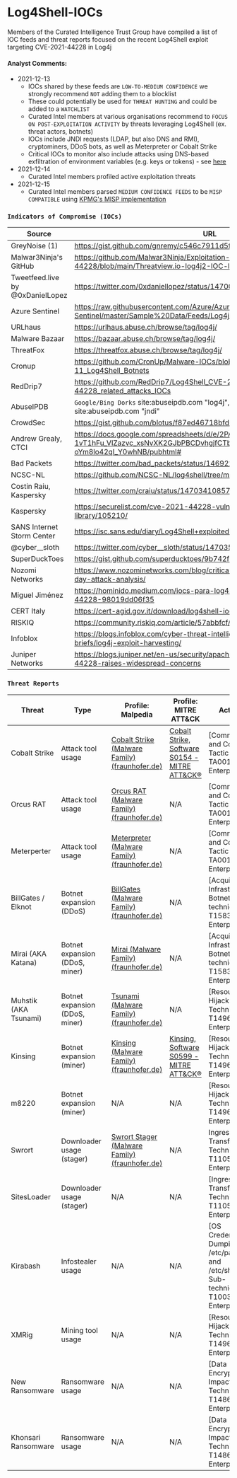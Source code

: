 # Log4Shell-IOCs

Members of the Curated Intelligence Trust Group have compiled a list of IOC feeds and threat reports focused on the recent Log4Shell exploit targeting CVE-2021-44228 in Log4j

#### Analyst Comments:

- 2021-12-13
  - IOCs shared by these feeds are `LOW-TO-MEDIUM CONFIDENCE` we strongly recommend `NOT` adding them to a blocklist
  - These could potentially be used for `THREAT HUNTING` and could be added to a `WATCHLIST`
  - Curated Intel members at various organisations recommend to `FOCUS ON POST-EXPLOITATION ACTIVITY` by threats leveraging Log4Shell (ex. threat actors, botnets)
  - IOCs include JNDI requests (LDAP, but also DNS and RMI), cryptominers, DDoS bots, as well as Meterpreter or Cobalt Strike
  - Critical IOCs to monitor also include attacks using DNS-based exfiltration of environment variables (e.g. keys or tokens) - see [here](https://twitter.com/captainGeech42/status/1470055184449613829)
- 2021-12-14
  - Curated Intel members profiled active exploitation threats
- 2021-12-15
  - Curated Intel members parsed `MEDIUM CONFIDENCE FEEDS` to be `MISP COMPATIBLE` using [KPMG's MISP implementation](https://github.com/curated-intel/Log4Shell-IOCs/tree/main/Threat%20Hunt%20Feed%20-%20Medium%20Confidence)

### `Indicators of Compromise (IOCs)`
| Source | URL |
| --- | --- |
| GreyNoise (1) | https://gist.github.com/gnremy/c546c7911d5f876f263309d7161a7217 |
| Malwar3Ninja's GitHub | https://github.com/Malwar3Ninja/Exploitation-of-Log4j2-CVE-2021-44228/blob/main/Threatview.io-log4j2-IOC-list |
| Tweetfeed.live by @0xDanielLopez | https://twitter.com/0xdaniellopez/status/1470029308152487940?s=21 |
| Azure Sentinel | https://raw.githubusercontent.com/Azure/Azure-Sentinel/master/Sample%20Data/Feeds/Log4j_IOC_List.csv |
| URLhaus | https://urlhaus.abuse.ch/browse/tag/log4j/ |
| Malware Bazaar | https://bazaar.abuse.ch/browse/tag/log4j/ |
| ThreatFox | https://threatfox.abuse.ch/browse/tag/log4j/ |
| Cronup | https://github.com/CronUp/Malware-IOCs/blob/main/2021-12-11_Log4Shell_Botnets |
| RedDrip7 | https://github.com/RedDrip7/Log4Shell_CVE-2021-44228_related_attacks_IOCs |
| AbuseIPDB | `Google/Bing Dorks`  site:abuseipdb.com "log4j", site:abuseipdb.com "log4shell", site:abuseipdb.com "jndi" |
| CrowdSec | https://gist.github.com/blotus/f87ed46718bfdc634c9081110d243166 |
| Andrew Grealy, CTCI | https://docs.google.com/spreadsheets/d/e/2PACX-1vT1hFu_VlZazvc_xsNvXK2GJbPBCDvhgjfCTbNHJoP6ySFu05sIN09neV73tr-oYm8lo42qI_Y0whNB/pubhtml# |
| Bad Packets | https://twitter.com/bad_packets/status/1469225135504650240 |
| NCSC-NL | https://github.com/NCSC-NL/log4shell/tree/main/iocs |
| Costin Raiu, Kaspersky | https://twitter.com/craiu/status/1470341085734051840?s=21 |
| Kaspersky | https://securelist.com/cve-2021-44228-vulnerability-in-apache-log4j-library/105210/ |
| SANS Internet Storm Center | https://isc.sans.edu/diary/Log4Shell+exploited+to+implant+coin+miners/28124 |
| @cyber__sloth | https://twitter.com/cyber__sloth/status/1470353289866850305?s=21 |
| SuperDuckToes | https://gist.github.com/superducktoes/9b742f7b44c71b4a0d19790228ce85d8 |
| Nozomi Networks | https://www.nozominetworks.com/blog/critical-log4shell-apache-log4j-zero-day-attack-analysis/ |
| Miguel Jiménez | https://hominido.medium.com/iocs-para-log4shell-rce-0-day-cve-2021-44228-98019dd06f35 |
| CERT Italy | https://cert-agid.gov.it/download/log4shell-iocs.txt |
| RISKIQ | https://community.riskiq.com/article/57abbfcf/indicators |
| Infoblox | https://blogs.infoblox.com/cyber-threat-intelligence/cyber-campaign-briefs/log4j-exploit-harvesting/ |
| Juniper Networks | https://blogs.juniper.net/en-us/security/apache-log4j-vulnerability-cve-2021-44228-raises-widespread-concerns |

### `Threat Reports`
| Threat                | Type                           | Profile: Malpedia                                                                                                    | Profile: MITRE ATT&CK                                                                     | Activity                                                                                                                                                   |
| --------------------- | ------------------------------ | -------------------------------------------------------------------------------------------------------------------- | ----------------------------------------------------------------------------------------- | ---------------------------------------------------------------------------------------------------------------------------------------------------------- |
| Cobalt Strike         | Attack tool usage              | [Cobalt Strike (Malware Family) (fraunhofer.de)](https://malpedia.caad.fkie.fraunhofer.de/details/win.cobalt_strike) | [Cobalt Strike, Software S0154 - MITRE ATT&CK®](https://attack.mitre.org/software/S0154/) | [Command and Control, Tactic TA0011 - Enterprise | MITRE ATT&CK®](https://attack.mitre.org/tactics/TA0011/)                                                |
| Orcus RAT             | Attack tool usage              | [Orcus RAT (Malware Family) (fraunhofer.de)](https://malpedia.caad.fkie.fraunhofer.de/details/win.orcus_rat)         | N/A                                                                                       | [Command and Control, Tactic TA0011 - Enterprise | MITRE ATT&CK®](https://attack.mitre.org/tactics/TA0011/)                                                |
| Meterperter           | Attack tool usage              | [Meterpreter (Malware Family) (fraunhofer.de)](https://malpedia.caad.fkie.fraunhofer.de/details/win.meterpreter)     | N/A                                                                                       | [Command and Control, Tactic TA0011 - Enterprise | MITRE ATT&CK®](https://attack.mitre.org/tactics/TA0011/)                                                |
| BillGates / Elknot    | Botnet expansion (DDoS)        | [BillGates (Malware Family) (fraunhofer.de)](https://malpedia.caad.fkie.fraunhofer.de/details/win.billgates)         | N/A                                                                                       | [Acquire Infrastructure: Botnet, Sub-technique T1583.005 - Enterprise | MITRE ATT&CK®](https://attack.mitre.org/techniques/T1583/005/)                     |
| Mirai (AKA Katana)    | Botnet expansion (DDoS, miner) | [Mirai (Malware Family) (fraunhofer.de)](https://malpedia.caad.fkie.fraunhofer.de/details/elf.mirai)                 | N/A                                                                                       | [Acquire Infrastructure: Botnet, Sub-technique T1583.005 - Enterprise | MITRE ATT&CK®](https://attack.mitre.org/techniques/T1583/005/)                     |
| Muhstik (AKA Tsunami) | Botnet expansion (DDoS, miner) | [Tsunami (Malware Family) (fraunhofer.de)](https://malpedia.caad.fkie.fraunhofer.de/details/elf.tsunami)             | N/A                                                                                       | [Resource Hijacking, Technique T1496 - Enterprise | MITRE ATT&CK®](https://attack.mitre.org/techniques/T1496/)                                             |
| Kinsing               | Botnet expansion (miner)       | [Kinsing (Malware Family) (fraunhofer.de)](https://malpedia.caad.fkie.fraunhofer.de/details/elf.kinsing)             | [Kinsing, Software S0599 - MITRE ATT&CK®](https://attack.mitre.org/software/S0599/)       | [Resource Hijacking, Technique T1496 - Enterprise | MITRE ATT&CK®](https://attack.mitre.org/techniques/T1496/)                                             |
| m8220                 | Botnet expansion (miner)       | N/A                                                                                                                  | N/A                                                                                       | [Resource Hijacking, Technique T1496 - Enterprise | MITRE ATT&CK®](https://attack.mitre.org/techniques/T1496/)                                             |
| Swrort                | Downloader usage (stager)      | [Swrort Stager (Malware Family) (fraunhofer.de)](https://malpedia.caad.fkie.fraunhofer.de/details/ps1.swrort)        | N/A                                                                                       | Ingress Tool Transfer, Technique T1105 - Enterprise | MITRE ATT&CK®                                                                                        |
| SitesLoader           | Downloader usage (stager)      | N/A                                                                                                                  | N/A                                                                                       | [Ingress Tool Transfer, Technique T1105 - Enterprise | MITRE ATT&CK®](https://attack.mitre.org/techniques/T1105/)                                          |
| Kirabash              | Infostealer usage              | N/A                                                                                                                  | N/A                                                                                       | [OS Credential Dumping: /etc/passwd and /etc/shadow, Sub-technique T1003.008 - Enterprise | MITRE ATT&CK®](https://attack.mitre.org/techniques/T1003/008/) |
| XMRig                 | Mining tool usage              | N/A                                                                                                                  | N/A                                                                                       | [Resource Hijacking, Technique T1496 - Enterprise | MITRE ATT&CK®](https://attack.mitre.org/techniques/T1496/)                                             |
| New Ransomware        | Ransomware usage               | N/A                                                                                                                  | N/A                                                                                       | [Data Encrypted for Impact, Technique T1486 - Enterprise | MITRE ATT&CK®](https://attack.mitre.org/techniques/T1486/)                                      |
| Khonsari Ransomware   | Ransomware usage               | N/A                                                                                                                  | N/A                                                                                       | [Data Encrypted for Impact, Technique T1486 - Enterprise | MITRE ATT&CK®](https://attack.mitre.org/techniques/T1486/)                                      |

